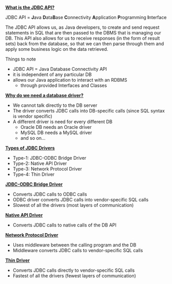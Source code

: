 **<span style="text-decoration:underline;">What is the JDBC API?</span>**

JDBC API = **J**ava **D**ata**B**ase **C**onnectivity **A**pplication **P**rogramming **I**nterface

The JDBC API allows us, as Java developers, to create and send request statements in SQL that are then passed to the DBMS that is managing our DB. This API also allows for us to receive responses (in the form of result sets) back from the database, so that we can then parse through them and apply some business logic on the data retrieved.


Things to note

*   JDBC API = Java Database Connectivity API
*   it is independent of any particular DB
*   allows our Java application to interact with an RDBMS
    *   through provided Interfaces and Classes

**<span style="text-decoration:underline;">Why do we need a database driver?</span>**

*   We cannot talk directly to the DB server
*   The driver converts JDBC calls into DB-specific calls (since SQL syntax is vendor specific)
*   A different driver is need for every different DB
    *   Oracle DB needs an Oracle driver
    *   MySQL DB needs a MySQL driver
    *   and so on…

 

**<span style="text-decoration:underline;">Types of JDBC Drivers</span>**

*   Type-1: JDBC-ODBC Bridge Driver
*   Type-2: Native API Driver
*   Type-3: Network Protocol Driver
*   Type-4: Thin Driver

 

**<span style="text-decoration:underline;">JDBC-ODBC Bridge Driver</span>**

*   Converts JDBC calls to ODBC calls
*   ODBC driver converts JDBC calls into vendor-specific SQL calls
*   Slowest of all the drivers (most layers of communication)

 

**<span style="text-decoration:underline;">Native API Driver</span>**

*   Converts JDBC calls to native calls of the DB API

 

**<span style="text-decoration:underline;">Network Protocol Driver</span>**

*   Uses middleware between the calling program and the DB
*   Middleware converts JDBC calls to vendor-specific SQL calls

 

**<span style="text-decoration:underline;">Thin Driver</span>**

*   Converts JDBC calls directly to vendor-specific SQL calls
*   Fastest of all the drivers (fewest layers of communication)
